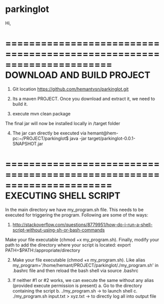 # parkinglot

Hi,


======================================================================
DOWNLOAD AND BUILD PROJECT
======================================================================
1. Git location
https://github.com/hemantvsn/parkinglot.git

2. Its a maven PROJECT.
Once you download and extract it, we need to build it.

3. execute 
mvn clean package

The final jar will now be installed locally in /target folder

4. The jar can directly be executed via
hemant@hem-pc:~/PROJECT/parkinglot$ java -jar target/parkinglot-0.0.1-SNAPSHOT.jar


======================================================================
EXECUTING SHELL SCRIPT
======================================================================
In the main directory we have my_program.sh file.
This needs to be executed for triggering the program.
Following are some of the ways:

1. http://stackoverflow.com/questions/8779951/how-do-i-run-a-shell-script-without-using-sh-or-bash-commands

Make your file executable (chmod +x my_program.sh).
Finally, modify your path to add the directory where your script is located:
export PATH=$PATH:/appropriate/directory


2. Make your file executable (chmod +x my_program.sh).
Like
alias my_program='/home/hemant/PROJECT/parkinglot/./my_program.sh'
in .bashrc file and then reload the bash shell via
source .bashrc

3. If neither #1 or #2 works, we can execute the same without any alias
(provided execute permission is present)
a. Go to the directory containing the script
b. ./my_program.sh       -> to launch shell
c. ./my_program.sh input.txt > xyz.txt  -> to directly log all into output file




